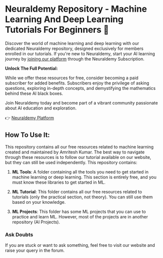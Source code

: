 # Neuraldemy Repository - Machine Learning And Deep Learning Tutorials For Beginners 🧠

Discover the world of machine learning and deep learning with our dedicated Neuraldemy repository, designed exclusively for members enrolled in our tutorials. If you're new to Neuraldemy, start your AI learning journey by [joining our platform](https://neuraldemy.com/subscription) through the Neuraldemy Subscription.

**Unlock The Full Potential:**

While we offer these resources for free, consider becoming a paid subscriber for added benefits. Subscribers enjoy the privilege of asking questions, exploring in-depth concepts, and demystifying the mathematics behind these AI black boxes. 

Join Neuraldemy today and become part of a vibrant community passionate about AI education and exploration.

👉 [Neuraldemy Platform](https://neuraldemy.com/)

## How To Use It: 

This repository contains all our free resources related to machine learning created and maintained by Amritesh Kumar. The best way to navigate through these resources is to follow our tutorial available on our website, but they can still be used independently. This repository contains:

1. **ML Tools**: A folder containing all the tools you need to get started in machine learning or deep learning. This section is entirely free, and you must know these libraries to get started in ML.

2. **ML Tutorial**: This folder contains all our free resources related to tutorials (only the practical section, not theory). You can still use them based on your knowledge.

3. **ML Projects**: This folder has some ML projects that you can use to practice and learn ML. However, most of the projects are in another repository (AI Projects).

### Ask Doubts

If you are stuck or want to ask something, feel free to visit our website and raise your query in the forum. 
